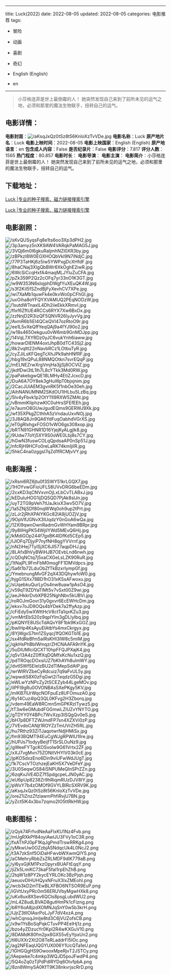 
---
title: Luck(2022)
date: 2022-08-05
updated: 2022-08-05
categories: 电影推荐
tags:
- 冒险
- 动画
- 喜剧
- 奇幻

- English (English)
- en
---


> 小莎格连菲是世上最倒霉的人！ 她突然发现自己来到了前所未见的运气之地，必须和那里的魔法生物联手，扭转自己的运气。

## **电影详情**：

**电影封面**：<img src="https://image.tmdb.org/t/p/w200/aKsqJxQz0tSz8t56KnIoXzTvVDe.jpg" alt="/aKsqJxQz0tSz8t56KnIoXzTvVDe.jpg" title="/aKsqJxQz0tSz8t56KnIoXzTvVDe.jpg">
**电影名称**：Luck
**原产地片名**：Luck
**电影上映时间**：2022-08-05
**电影上映国家**：English (English)
**原产地语言**：en
**包含成人内容**：False
**是否纪录片**：False
**电影评分**：7.817
**评分人数**：1565
**热门程度**：80.857
**电影时长**：
**电影导演**：
**电影主演**：
**电影简介**：小莎格连菲是世上最倒霉的人！ 她突然发现自己来到了前所未见的运气之地，必须和那里的魔法生物联手，扭转自己的运气。

## **下载地址**：
[Luck |专业的种子搜索、磁力链接搜索引擎](https://movie.amd794.com:2083/?search=Luck&ordering=&mode=match_phrase&page_size=10&page=1)

[Luck |专业的种子搜索、磁力链接搜索引擎](https://movie.amd794.com:2083/?search=Luck&ordering=&mode=match_phrase&page_size=10&page=1)
 

## **电影剧照**：
<img src="https://image.tmdb.org/t/p/original/sKvQUSyqsFq8e1ts6oo3Xp3dPH2.jpg" alt="/sKvQUSyqsFq8e1ts6oo3Xp3dPH2.jpg" title="/sKvQUSyqsFq8e1ts6oo3Xp3dPH2.jpg"><img src="https://image.tmdb.org/t/p/original/3p3amyz5nXK9AW4VARqkPaMAG5J.jpg" alt="/3p3amyz5nXK9AW4VARqkPaMAG5J.jpg" title="/3p3amyz5nXK9AW4VARqkPaMAG5J.jpg"><img src="https://image.tmdb.org/t/p/original/3VQj6m0I6gkuRaljmhNZl0XR3by.jpg" alt="/3VQj6m0I6gkuRaljmhNZl0XR3by.jpg" title="/3VQj6m0I6gkuRaljmhNZl0XR3by.jpg"><img src="https://image.tmdb.org/t/p/original/zBPkzl8W0EGXHOQbVkl9N7iNdjC.jpg" alt="/zBPkzl8W0EGXHOQbVkl9N7iNdjC.jpg" title="/zBPkzl8W0EGXHOQbVkl9N7iNdjC.jpg"><img src="https://image.tmdb.org/t/p/original/77P3TaHKj6z5iw5YWPxgDcXHfdF.jpg" alt="/77P3TaHKj6z5iw5YWPxgDcXHfdF.jpg" title="/77P3TaHKj6z5iw5YWPxgDcXHfdF.jpg"><img src="https://image.tmdb.org/t/p/original/8haCNaj3XIgQbBWr6XkOghE2iwR.jpg" alt="/8haCNaj3XIgQbBWr6XkOghE2iwR.jpg" title="/8haCNaj3XIgQbBWr6XkOghE2iwR.jpg"><img src="https://image.tmdb.org/t/p/original/6WcSiCcqHxfA4maqMLJYluZuCFA.jpg" alt="/6WcSiCcqHxfA4maqMLJYluZuCFA.jpg" title="/6WcSiCcqHxfA4maqMLJYluZuCFA.jpg"><img src="https://image.tmdb.org/t/p/original/pZk359P2Qz2cOFq7yr33nO1K3GT.jpg" alt="/pZk359P2Qz2cOFq7yr33nO1K3GT.jpg" title="/pZk359P2Qz2cOFq7yr33nO1K3GT.jpg"><img src="https://image.tmdb.org/t/p/original/w9W353N6sIojphDWgfYuXEuQK4W.jpg" alt="/w9W353N6sIojphDWgfYuXEuQK4W.jpg" title="/w9W353N6sIojphDWgfYuXEuQK4W.jpg"><img src="https://image.tmdb.org/t/p/original/s3f2KiI5fSZndBjFyXevhCV7XPe.jpg" alt="/s3f2KiI5fSZndBjFyXevhCV7XPe.jpg" title="/s3f2KiI5fSZndBjFyXevhCV7XPe.jpg"><img src="https://image.tmdb.org/t/p/original/wi7XaMb1quwFk4e0kvWo0pCFhGI.jpg" alt="/wi7XaMb1quwFk4e0kvWo0pCFhGI.jpg" title="/wi7XaMb1quwFk4e0kvWo0pCFhGI.jpg"><img src="https://image.tmdb.org/t/p/original/uxOiha8oYFQYXVAMUQ2PEqNODzW.jpg" alt="/uxOiha8oYFQYXVAMUQ2PEqNODzW.jpg" title="/uxOiha8oYFQYXVAMUQ2PEqNODzW.jpg"><img src="https://image.tmdb.org/t/p/original/1sutdWTnaxlL4Dh2iieEkkXRmvI.jpg" alt="/1sutdWTnaxlL4Dh2iieEkkXRmvI.jpg" title="/1sutdWTnaxlL4Dh2iieEkkXRmvI.jpg"><img src="https://image.tmdb.org/t/p/original/fIxf6ZftUE4RCCs6RYX7Xw6BxDx.jpg" alt="/fIxf6ZftUE4RCCs6RYX7Xw6BxDx.jpg" title="/fIxf6ZftUE4RCCs6RYX7Xw6BxDx.jpg"><img src="https://image.tmdb.org/t/p/original/zzNnjD2R3izQF5QNVR26lyJyvVg.jpg" alt="/zzNnjD2R3izQF5QNVR26lyJyvVg.jpg" title="/zzNnjD2R3izQF5QNVR26lyJyvVg.jpg"><img src="https://image.tmdb.org/t/p/original/AvmR6b1iEI4QCeQVI47ozRtoO9r.jpg" alt="/AvmR6b1iEI4QCeQVI47ozRtoO9r.jpg" title="/AvmR6b1iEI4QCeQVI47ozRtoO9r.jpg"><img src="https://image.tmdb.org/t/p/original/ee1L5vXeQffYeqQAj9a4fYJ90o2.jpg" alt="/ee1L5vXeQffYeqQAj9a4fYJ90o2.jpg" title="/ee1L5vXeQffYeqQAj9a4fYJ90o2.jpg"><img src="https://image.tmdb.org/t/p/original/w18s465Oekguu0vW6mb9GnMDJpp.jpg" alt="/w18s465Oekguu0vW6mb9GnMDJpp.jpg" title="/w18s465Oekguu0vW6mb9GnMDJpp.jpg"><img src="https://image.tmdb.org/t/p/original/14VqL7XYRDz0yJC6vukYnh6iaww.jpg" alt="/14VqL7XYRDz0yJC6vukYnh6iaww.jpg" title="/14VqL7XYRDz0yJC6vukYnh6iaww.jpg"><img src="https://image.tmdb.org/t/p/original/howarDlENM4oxtJhpB0dTC43Sj2.jpg" alt="/howarDlENM4oxtJhpB0dTC43Sj2.jpg" title="/howarDlENM4oxtJhpB0dTC43Sj2.jpg"><img src="https://image.tmdb.org/t/p/original/8k2vqltt22nNavbRCz1LOtbuTyR.jpg" alt="/8k2vqltt22nNavbRCz1LOtbuTyR.jpg" title="/8k2vqltt22nNavbRCz1LOtbuTyR.jpg"><img src="https://image.tmdb.org/t/p/original/cyZJiLsKFQegTcXhJPk9ahHNfRF.jpg" alt="/cyZJiLsKFQegTcXhJPk9ahHNfRF.jpg" title="/cyZJiLsKFQegTcXhJPk9ahHNfRF.jpg"><img src="https://image.tmdb.org/t/p/original/hbg19xQPuL88NMQOtkn7svrEQqP.jpg" alt="/hbg19xQPuL88NMQOtkn7svrEQqP.jpg" title="/hbg19xQPuL88NMQOtkn7svrEQqP.jpg"><img src="https://image.tmdb.org/t/p/original/mELNEZrwXrgVmjHa3jjSj8OCVlZ.jpg" alt="/mELNEZrwXrgVmjHa3jjSj8OCVlZ.jpg" title="/mELNEZrwXrgVmjHa3jjSj8OCVlZ.jpg"><img src="https://image.tmdb.org/t/p/original/jkdfDwi3tL1lh7L8cYTkk3Md0RW.jpg" alt="/jkdfDwi3tL1lh7L8cYTkk3Md0RW.jpg" title="/jkdfDwi3tL1lh7L8cYTkk3Md0RW.jpg"><img src="https://image.tmdb.org/t/p/original/paPakebgwQE18LMHy4EtiZJcxcD.jpg" alt="/paPakebgwQE18LMHy4EtiZJcxcD.jpg" title="/paPakebgwQE18LMHy4EtiZJcxcD.jpg"><img src="https://image.tmdb.org/t/p/original/DuA6A7OY8ek3gHuWpT0bjxjnim.jpg" alt="/DuA6A7OY8ek3gHuWpT0bjxjnim.jpg" title="/DuA6A7OY8ek3gHuWpT0bjxjnim.jpg"><img src="https://image.tmdb.org/t/p/original/2CacJUiAEM3gvnRK5f1nbOe30eh.jpg" alt="/2CacJUiAEM3gvnRK5f1nbOe30eh.jpg" title="/2CacJUiAEM3gvnRK5f1nbOe30eh.jpg"><img src="https://image.tmdb.org/t/p/original/AihNANUMNM2SKdOU1IHLbu5LzBq.jpg" alt="/AihNANUMNM2SKdOU1IHLbu5LzBq.jpg" title="/AihNANUMNM2SKdOU1IHLbu5LzBq.jpg"><img src="https://image.tmdb.org/t/p/original/5lv4yFbvk1p2OtY11I9RXW5ZMAt.jpg" alt="/5lv4yFbvk1p2OtY11I9RXW5ZMAt.jpg" title="/5lv4yFbvk1p2OtY11I9RXW5ZMAt.jpg"><img src="https://image.tmdb.org/t/p/original/vBmmiKIiphzwKIC0uHrsSFEfEEh.jpg" alt="/vBmmiKIiphzwKIC0uHrsSFEfEEh.jpg" title="/vBmmiKIiphzwKIC0uHrsSFEfEEh.jpg"><img src="https://image.tmdb.org/t/p/original/e7aumO8GUwJgudEQms9GERWJ9Xk.jpg" alt="/e7aumO8GUwJgudEQms9GERWJ9Xk.jpg" title="/e7aumO8GUwJgudEQms9GERWJ9Xk.jpg"><img src="https://image.tmdb.org/t/p/original/wf35XPkgZCthhA5zVndauUxvNOj.jpg" alt="/wf35XPkgZCthhA5zVndauUxvNOj.jpg" title="/wf35XPkgZCthhA5zVndauUxvNOj.jpg"><img src="https://image.tmdb.org/t/p/original/3J8AQ8Jn9QA6YdFuqOabhdVGrXS.jpg" alt="/3J8AQ8Jn9QA6YdFuqOabhdVGrXS.jpg" title="/3J8AQ8Jn9QA6YdFuqOabhdVGrXS.jpg"><img src="https://image.tmdb.org/t/p/original/eT0gRIxhgxFOSO1vWO6gs308xop.jpg" alt="/eT0gRIxhgxFOSO1vWO6gs308xop.jpg" title="/eT0gRIxhgxFOSO1vWO6gs308xop.jpg"><img src="https://image.tmdb.org/t/p/original/bRTN91GHNR1D16YjejKyALgjlk8.jpg" alt="/bRTN91GHNR1D16YjejKyALgjlk8.jpg" title="/bRTN91GHNR1D16YjejKyALgjlk8.jpg"><img src="https://image.tmdb.org/t/p/original/9Udw77oYj5XY9S0oWE0Lbj8s7CY.jpg" alt="/9Udw77oYj5XY9S0oWE0Lbj8s7CY.jpg" title="/9Udw77oYj5XY9S0oWE0Lbj8s7CY.jpg"><img src="https://image.tmdb.org/t/p/original/hGwN3fuswCOLqQpdsaAP0nSp51J.jpg" alt="/hGwN3fuswCOLqQpdsaAP0nSp51J.jpg" title="/hGwN3fuswCOLqQpdsaAP0nSp51J.jpg"><img src="https://image.tmdb.org/t/p/original/nfcRjH9HCFo0reLaRK74kmIjiIR.jpg" alt="/nfcRjH9HCFo0reLaRK74kmIjiIR.jpg" title="/nfcRjH9HCFo0reLaRK74kmIjiIR.jpg"><img src="https://image.tmdb.org/t/p/original/5hkC4na0zggsI7qZd1fRCMjvVY.jpg" alt="/5hkC4na0zggsI7qZd1fRCMjvVY.jpg" title="/5hkC4na0zggsI7qZd1fRCMjvVY.jpg">

## **电影海报**：
<img src="https://image.tmdb.org/t/p/original/xRsni6RZ6jtu0f3SWY51krLGQX7.jpg" alt="/xRsni6RZ6jtu0f3SWY51krLGQX7.jpg" title="/xRsni6RZ6jtu0f3SWY51krLGQX7.jpg"><img src="https://image.tmdb.org/t/p/original/1HOYvwGFioUFL58UVvDRG6beEDm.jpg" alt="/1HOYvwGFioUFL58UVvDRG6beEDm.jpg" title="/1HOYvwGFioUFL58UVvDRG6beEDm.jpg"><img src="https://image.tmdb.org/t/p/original/2cxKD3qCNVxvnOjLxLbCvTLABxJ.jpg" alt="/2cxKD3qCNVxvnOjLxLbCvTLABxJ.jpg" title="/2cxKD3qCNVxvnOjLxLbCvTLABxJ.jpg"><img src="https://image.tmdb.org/t/p/original/kEDuluHOG1ijDQ5QD7PjAk8sIJn.jpg" alt="/kEDuluHOG1ijDQ5QD7PjAk8sIJn.jpg" title="/kEDuluHOG1ijDQ5QD7PjAk8sIJn.jpg"><img src="https://image.tmdb.org/t/p/original/uyT2TG9pVeh7tUaJkixX3wv5O7V.jpg" alt="/uyT2TG9pVeh7tUaJkixX3wv5O7V.jpg" title="/uyT2TG9pVeh7tUaJkixX3wv5O7V.jpg"><img src="https://image.tmdb.org/t/p/original/1a5ZNjSDf80nqWWq0oh9up2tPrt.jpg" alt="/1a5ZNjSDf80nqWWq0oh9up2tPrt.jpg" title="/1a5ZNjSDf80nqWWq0oh9up2tPrt.jpg"><img src="https://image.tmdb.org/t/p/original/zLJr2jRhXPAlYKGc82lA9jUOZjV.jpg" alt="/zLJr2jRhXPAlYKGc82lA9jUOZjV.jpg" title="/zLJr2jRhXPAlYKGc82lA9jUOZjV.jpg"><img src="https://image.tmdb.org/t/p/original/9OpVlfJGNvX3lUqdzY0nGoA6wQa.jpg" alt="/9OpVlfJGNvX3lUqdzY0nGoA6wQa.jpg" title="/9OpVlfJGNvX3lUqdzY0nGoA6wQa.jpg"><img src="https://image.tmdb.org/t/p/original/12Xl9qwnOwnRadmGvWHYam9BRpr.jpg" alt="/12Xl9qwnOwnRadmGvWHYam9BRpr.jpg" title="/12Xl9qwnOwnRadmGvWHYam9BRpr.jpg"><img src="https://image.tmdb.org/t/p/original/9y8IlHgPK54WjiIYWd5MEvQ6Hij.jpg" alt="/9y8IlHgPK54WjiIYWd5MEvQ6Hij.jpg" title="/9y8IlHgPK54WjiIYWd5MEvQ6Hij.jpg"><img src="https://image.tmdb.org/t/p/original/kMdiGOp244f7gxBK4IDfKd5CEp5.jpg" alt="/kMdiGOp244f7gxBK4IDfKd5CEp5.jpg" title="/kMdiGOp244f7gxBK4IDfKd5CEp5.jpg"><img src="https://image.tmdb.org/t/p/original/lJlOFq7DjyiP7nyfNH8qgYVVrnf.jpg" alt="/lJlOFq7DjyiP7nyfNH8qgYVVrnf.jpg" title="/lJlOFq7DjyiP7nyfNH8qgYVVrnf.jpg"><img src="https://image.tmdb.org/t/p/original/nN2iHej7TyISjXC6Jl577aqpDHJ.jpg" alt="/nN2iHej7TyISjXC6Jl577aqpDHJ.jpg" title="/nN2iHej7TyISjXC6Jl577aqpDHJ.jpg"><img src="https://image.tmdb.org/t/p/original/8LAfxBhVyBWiHJB7OEvbLnd6nwh.jpg" alt="/8LAfxBhVyBWiHJB7OEvbLnd6nwh.jpg" title="/8LAfxBhVyBWiHJB7OEvbLnd6nwh.jpg"><img src="https://image.tmdb.org/t/p/original/cQDqNCtq7j5xaCXGeLsLZK90RuR.jpg" alt="/cQDqNCtq7j5xaCXGeLsLZK90RuR.jpg" title="/cQDqNCtq7j5xaCXGeLsLZK90RuR.jpg"><img src="https://image.tmdb.org/t/p/original/1tNajPL9FmFbM0msgFF1DMVdpcs.jpg" alt="/1tNajPL9FmFbM0msgFF1DMVdpcs.jpg" title="/1tNajPL9FmFbM0msgFF1DMVdpcs.jpg"><img src="https://image.tmdb.org/t/p/original/5a6t1b72LduObZfTkBzxrIympGf.jpg" alt="/5a6t1b72LduObZfTkBzxrIympGf.jpg" title="/5a6t1b72LduObZfTkBzxrIympGf.jpg"><img src="https://image.tmdb.org/t/p/original/YmebnungMvGF2qX43DQhywfoW0.jpg" alt="/YmebnungMvGF2qX43DQhywfoW0.jpg" title="/YmebnungMvGF2qX43DQhywfoW0.jpg"><img src="https://image.tmdb.org/t/p/original/hjgG1SXx78BD1hO31xKSsAFwoxu.jpg" alt="/hjgG1SXx78BD1hO31xKSsAFwoxu.jpg" title="/hjgG1SXx78BD1hO31xKSsAFwoxu.jpg"><img src="https://image.tmdb.org/t/p/original/sUqebkuQurLyOs4nw8uaw1pAsO4.jpg" alt="/sUqebkuQurLyOs4nw8uaw1pAsO4.jpg" title="/sUqebkuQurLyOs4nw8uaw1pAsO4.jpg"><img src="https://image.tmdb.org/t/p/original/v59qT9ZDYaTIMt5v7vSxt00Z9wi.jpg" alt="/v59qT9ZDYaTIMt5v7vSxt00Z9wi.jpg" title="/v59qT9ZDYaTIMt5v7vSxt00Z9wi.jpg"><img src="https://image.tmdb.org/t/p/original/aeJHkkrDvbXPB25NghNbv5kUBVi.jpg" alt="/aeJHkkrDvbXPB25NghNbv5kUBVi.jpg" title="/aeJHkkrDvbXPB25NghNbv5kUBVi.jpg"><img src="https://image.tmdb.org/t/p/original/roROJmGovr31y0gxvr6EcEWHcDm.jpg" alt="/roROJmGovr31y0gxvr6EcEWHcDm.jpg" title="/roROJmGovr31y0gxvr6EcEWHcDm.jpg"><img src="https://image.tmdb.org/t/p/original/ekxv7oJD9OQs4bYDek7a2ffyAzp.jpg" alt="/ekxv7oJD9OQs4bYDek7a2ffyAzp.jpg" title="/ekxv7oJD9OQs4bYDek7a2ffyAzp.jpg"><img src="https://image.tmdb.org/t/p/original/cFiEdy5wXWttHcV8ctTa1qxKZu3.jpg" alt="/cFiEdy5wXWttHcV8ctTa1qxKZu3.jpg" title="/cFiEdy5wXWttHcV8ctTa1qxKZu3.jpg"><img src="https://image.tmdb.org/t/p/original/vmMrtEbS20z9qplYlm3gDLIyIbq.jpg" alt="/vmMrtEbS20z9qplYlm3gDLIyIbq.jpg" title="/vmMrtEbS20z9qplYlm3gDLIyIbq.jpg"><img src="https://image.tmdb.org/t/p/original/pKQNYE8UScTdAQvY8F1bk9KxGOZ.jpg" alt="/pKQNYE8UScTdAQvY8F1bk9KxGOZ.jpg" title="/pKQNYE8UScTdAQvY8F1bk9KxGOZ.jpg"><img src="https://image.tmdb.org/t/p/original/bwlHp4KsAyuEIAtbYs4mxCkrgyx.jpg" alt="/bwlHp4KsAyuEIAtbYs4mxCkrgyx.jpg" title="/bwlHp4KsAyuEIAtbYs4mxCkrgyx.jpg"><img src="https://image.tmdb.org/t/p/original/8YjWgxS7tm1ZSyqcj1fQOKGTb1E.jpg" alt="/8YjWgxS7tm1ZSyqcj1fQOKGTb1E.jpg" title="/8YjWgxS7tm1ZSyqcj1fQOKGTb1E.jpg"><img src="https://image.tmdb.org/t/p/original/sx4fdReBfm5aIRsKHl3IW8c5miM.jpg" alt="/sx4fdReBfm5aIRsKHl3IW8c5miM.jpg" title="/sx4fdReBfm5aIRsKHl3IW8c5miM.jpg"><img src="https://image.tmdb.org/t/p/original/qjkHsPhBbIWmqzrZHCNAAFA9nYK.jpg" alt="/qjkHsPhBbIWmqzrZHCNAAFA9nYK.jpg" title="/qjkHsPhBbIWmqzrZHCNAAFA9nYK.jpg"><img src="https://image.tmdb.org/t/p/original/5uDlUMlciQCXT10hpFFQJPXajK4.jpg" alt="/5uDlUMlciQCXT10hpFFQJPXajK4.jpg" title="/5uDlUMlciQCXT10hpFFQJPXajK4.jpg"><img src="https://image.tmdb.org/t/p/original/q5v13A4zZ0ffXqDQMfxKcNu1xzQ.jpg" alt="/q5v13A4zZ0ffXqDQMfxKcNu1xzQ.jpg" title="/q5v13A4zZ0ffXqDQMfxKcNu1xzQ.jpg"><img src="https://image.tmdb.org/t/p/original/pdTROqcDOxsiUZ7bKhAYh8ulmWY.jpg" alt="/pdTROqcDOxsiUZ7bKhAYh8ulmWY.jpg" title="/pdTROqcDOxsiUZ7bKhAYh8ulmWY.jpg"><img src="https://image.tmdb.org/t/p/original/dvtISWfSEIeIzBU2dTIMepSdAtP.jpg" alt="/dvtISWfSEIeIzBU2dTIMepSdAtP.jpg" title="/dvtISWfSEIeIzBU2dTIMepSdAtP.jpg"><img src="https://image.tmdb.org/t/p/original/wrWIRVZbeCyRdcuiz7q9aFvUL5y.jpg" alt="/wrWIRVZbeCyRdcuiz7q9aFvUL5y.jpg" title="/wrWIRVZbeCyRdcuiz7q9aFvUL5y.jpg"><img src="https://image.tmdb.org/t/p/original/wpwdiS8X0zFqGwt2iTeqdzG5Dgi.jpg" alt="/wpwdiS8X0zFqGwt2iTeqdzG5Dgi.jpg" title="/wpwdiS8X0zFqGwt2iTeqdzG5Dgi.jpg"><img src="https://image.tmdb.org/t/p/original/eWLwYzNPcZy2tSCEZyb44LgeMOv.jpg" alt="/eWLwYzNPcZy2tSCEZyb44LgeMOv.jpg" title="/eWLwYzNPcZy2tSCEZyb44LgeMOv.jpg"><img src="https://image.tmdb.org/t/p/original/ilPFI9gRu0OVONBAs5XePKgy5KV.jpg" alt="/ilPFI9gRu0OVONBAs5XePKgy5KV.jpg" title="/ilPFI9gRu0OVONBAs5XePKgy5KV.jpg"><img src="https://image.tmdb.org/t/p/original/mIKB7lUrWqcNOFpuEz8UFOmuzA0.jpg" alt="/mIKB7lUrWqcNOFpuEz8UFOmuzA0.jpg" title="/mIKB7lUrWqcNOFpuEz8UFOmuzA0.jpg"><img src="https://image.tmdb.org/t/p/original/6y14Cuz4lpQ3QL0KFvg2H3Zborq.jpg" alt="/6y14Cuz4lpQ3QL0KFvg2H3Zborq.jpg" title="/6y14Cuz4lpQ3QL0KFvg2H3Zborq.jpg"><img src="https://image.tmdb.org/t/p/original/vdem49EaW8RCmn5mGPKRzITywz5.jpg" alt="/vdem49EaW8RCmn5mGPKRzITywz5.jpg" title="/vdem49EaW8RCmn5mGPKRzITywz5.jpg"><img src="https://image.tmdb.org/t/p/original/tT3w6eGMubdFGGmwLZlUZvYNYTO.jpg" alt="/tT3w6eGMubdFGGmwLZlUZvYNYTO.jpg" title="/tT3w6eGMubdFGGmwLZlUZvYNYTO.jpg"><img src="https://image.tmdb.org/t/p/original/gTDYY0Y4BPc7WvXzp3ISQgQv0eS.jpg" alt="/gTDYY0Y4BPc7WvXzp3ISQgQv0eS.jpg" title="/gTDYY0Y4BPc7WvXzp3ISQgQv0eS.jpg"><img src="https://image.tmdb.org/t/p/original/bH7p8DFTZWJmdFP7sn4XZXVi0zP.jpg" alt="/bH7p8DFTZWJmdFP7sn4XZXVi0zP.jpg" title="/bH7p8DFTZWJmdFP7sn4XZXVi0zP.jpg"><img src="https://image.tmdb.org/t/p/original/7VEvdoCANjt1ROYZzTmUVrZH5RL.jpg" alt="/7VEvdoCANjt1ROYZzTmUVrZH5RL.jpg" title="/7VEvdoCANjt1ROYZzTmUVrZH5RL.jpg"><img src="https://image.tmdb.org/t/p/original/hu7Rthz93ZiTJaqotwrNdjHMiSx.jpg" alt="/hu7Rthz93ZiTJaqotwrNdjHMiSx.jpg" title="/hu7Rthz93ZiTJaqotwrNdjHMiSx.jpg"><img src="https://image.tmdb.org/t/p/original/fm93BQMT94EuCgWJgRPWIU1llre.jpg" alt="/fm93BQMT94EuCgWJgRPWIU1llre.jpg" title="/fm93BQMT94EuCgWJgRPWIU1llre.jpg"><img src="https://image.tmdb.org/t/p/original/hUPJs71odyyBeijfT1SrSLOuNz9.jpg" alt="/hUPJs71odyyBeijfT1SrSLOuNz9.jpg" title="/hUPJs71odyyBeijfT1SrSLOuNz9.jpg"><img src="https://image.tmdb.org/t/p/original/gWeeFYTgcKOSvolw9G61Vrtx2ZF.jpg" alt="/gWeeFYTgcKOSvolw9G61Vrtx2ZF.jpg" title="/gWeeFYTgcKOSvolw9G61Vrtx2ZF.jpg"><img src="https://image.tmdb.org/t/p/original/xXJ7vgMvn75ZONitVHYIV03k0cE.jpg" alt="/xXJ7vgMvn75ZONitVHYIV03k0cE.jpg" title="/xXJ7vgMvn75ZONitVHYIV03k0cE.jpg"><img src="https://image.tmdb.org/t/p/original/jpKOSdxzEno6Din9viUFwWdJUgT.jpg" alt="/jpKOSdxzEno6Din9viUFwWdJUgT.jpg" title="/jpKOSdxzEno6Din9viUFwWdJUgT.jpg"><img src="https://image.tmdb.org/t/p/original/1k7CscVTOzhzejEaKH5X7VeDFeY.jpg" alt="/1k7CscVTOzhzejEaKH5X7VeDFeY.jpg" title="/1k7CscVTOzhzejEaKH5X7VeDFeY.jpg"><img src="https://image.tmdb.org/t/p/original/3U0SeqwOS84iSNPUMeQInSPrZZn.jpg" alt="/3U0SeqwOS84iSNPUMeQInSPrZZn.jpg" title="/3U0SeqwOS84iSNPUMeQInSPrZZn.jpg"><img src="https://image.tmdb.org/t/p/original/6zqKvJVE4DZ7fSpdgcpeLJN0yAC.jpg" alt="/6zqKvJVE4DZ7fSpdgcpeLJN0yAC.jpg" title="/6zqKvJVE4DZ7fSpdgcpeLJN0yAC.jpg"><img src="https://image.tmdb.org/t/p/original/eU6pUp8238Zr9hRiqmRUzDJV8IY.jpg" alt="/eU6pUp8238Zr9hRiqmRUzDJV8IY.jpg" title="/eU6pUp8238Zr9hRiqmRUzDJV8IY.jpg"><img src="https://image.tmdb.org/t/p/original/pWxY7b4zOMOf9GVYLBlRcSXRV9K.jpg" alt="/pWxY7b4zOMOf9GVYLBlRcSXRV9K.jpg" title="/pWxY7b4zOMOf9GVYLBlRcSXRV9K.jpg"><img src="https://image.tmdb.org/t/p/original/aKsqJxQz0tSz8t56KnIoXzTvVDe.jpg" alt="/aKsqJxQz0tSz8t56KnIoXzTvVDe.jpg" title="/aKsqJxQz0tSz8t56KnIoXzTvVDe.jpg"><img src="https://image.tmdb.org/t/p/original/oreZ1iZnzZfzlawmPhfiRvjU7BN.jpg" alt="/oreZ1iZnzZfzlawmPhfiRvjU7BN.jpg" title="/oreZ1iZnzZfzlawmPhfiRvjU7BN.jpg"><img src="https://image.tmdb.org/t/p/original/yZct5lK4x3bx7zqmo2IO5ttRkHW.jpg" alt="/yZct5lK4x3bx7zqmo2IO5ttRkHW.jpg" title="/yZct5lK4x3bx7zqmo2IO5ttRkHW.jpg">

## **电影图标**：
<img src="https://image.tmdb.org/t/p/original/zQyk74FrfvdNeAaFlxKU1Nz4Fvb.png" alt="/zQyk74FrfvdNeAaFlxKU1Nz4Fvb.png" title="/zQyk74FrfvdNeAaFlxKU1Nz4Fvb.png"><img src="https://image.tmdb.org/t/p/original/mUgRXkPf84oyiAwlJU3FVy1oC3R.png" alt="/mUgRXkPf84oyiAwlJU3FVy1oC3R.png" title="/mUgRXkPf84oyiAwlJU3FVy1oC3R.png"><img src="https://image.tmdb.org/t/p/original/fxAThPJ0pF1KqJgPmdTrswRRKg4.png" alt="/fxAThPJ0pF1KqJgPmdTrswRRKg4.png" title="/fxAThPJ0pF1KqJgPmdTrswRRKg4.png"><img src="https://image.tmdb.org/t/p/original/yMkwUw0OZzbjASNdqcUk4L0NcJ2.png" alt="/yMkwUw0OZzbjASNdqcUk4L0NcJ2.png" title="/yMkwUw0OZzbjASNdqcUk4L0NcJ2.png"><img src="https://image.tmdb.org/t/p/original/t3A7zkSnf5OiDaHFwvbWXwmQlYS.png" alt="/t3A7zkSnf5OiDaHFwvbWXwmQlYS.png" title="/t3A7zkSnf5OiDaHFwvbWXwmQlYS.png"><img src="https://image.tmdb.org/t/p/original/aCMehryRbbZsZRLMDF9dlK779aB.png" alt="/aCMehryRbbZsZRLMDF9dlK779aB.png" title="/aCMehryRbbZsZRLMDF9dlK779aB.png"><img src="https://image.tmdb.org/t/p/original/yl6yxGjKM1PxzOpyrxBUAFtEqqY.png" alt="/yl6yxGjKM1PxzOpyrxBUAFtEqqY.png" title="/yl6yxGjKM1PxzOpyrxBUAFtEqqY.png"><img src="https://image.tmdb.org/t/p/original/jiZk5LmiKC73kaF5faI1rpEhZhB.png" alt="/jiZk5LmiKC73kaF5faI1rpEhZhB.png" title="/jiZk5LmiKC73kaF5faI1rpEhZhB.png"><img src="https://image.tmdb.org/t/p/original/2tqW1z8PY2kycEYRLOKc3BzPjqh.png" alt="/2tqW1z8PY2kycEYRLOKc3BzPjqh.png" title="/2tqW1z8PY2kycEYRLOKc3BzPjqh.png"><img src="https://image.tmdb.org/t/p/original/aeuovDlHUHQyxNFruX3IxZMEohl.png" alt="/aeuovDlHUHQyxNFruX3IxZMEohl.png" title="/aeuovDlHUHQyxNFruX3IxZMEohl.png"><img src="https://image.tmdb.org/t/p/original/wcb3kD2mTEwBLXFBO6NTSOR9EuP.png" alt="/wcb3kD2mTEwBLXFBO6NTSOR9EuP.png" title="/wcb3kD2mTEwBLXFBO6NTSOR9EuP.png"><img src="https://image.tmdb.org/t/p/original/iGVtUxyPRc0m56ERUVbyMgwHXk8.png" alt="/iGVtUxyPRc0m56ERUVbyMgwHXk8.png" title="/iGVtUxyPRc0m56ERUVbyMgwHXk8.png"><img src="https://image.tmdb.org/t/p/original/uKx8ux8XSev6QCls8psgLubdWU2.png" alt="/uKx8ux8XSev6QCls8psgLubdWU2.png" title="/uKx8ux8XSev6QCls8psgLubdWU2.png"><img src="https://image.tmdb.org/t/p/original/mL4Z8udLBVAD8gutHmPk1cFizng.png" alt="/mL4Z8udLBVAD8gutHmPk1cFizng.png" title="/mL4Z8udLBVAD8gutHmPk1cFizng.png"><img src="https://image.tmdb.org/t/p/original/bRY6oA8jzdXOMNJqSnY0w5b3krH.png" alt="/bRY6oA8jzdXOMNJqSnY0w5b3krH.png" title="/bRY6oA8jzdXOMNJqSnY0w5b3krH.png"><img src="https://image.tmdb.org/t/p/original/lJjrZ3tllOIAsrPoLJyF7dV4xzA.png" alt="/lJjrZ3tllOIAsrPoLJyF7dV4xzA.png" title="/lJjrZ3tllOIAsrPoLJyF7dV4xzA.png"><img src="https://image.tmdb.org/t/p/original/whCqnsqJmIje8td3C6jVUZofsCB.png" alt="/whCqnsqJmIje8td3C6jVUZofsCB.png" title="/whCqnsqJmIje8td3C6jVUZofsCB.png"><img src="https://image.tmdb.org/t/p/original/x9w1YsBoSqPqkCTuvPP4EeIHj1z.png" alt="/x9w1YsBoSqPqkCTuvPP4EeIHj1z.png" title="/x9w1YsBoSqPqkCTuvPP4EeIHj1z.png"><img src="https://image.tmdb.org/t/p/original/bzo4yZDzucYr0KpI2R4wKXGuV10.png" alt="/bzo4yZDzucYr0KpI2R4wKXGuV10.png" title="/bzo4yZDzucYr0KpI2R4wKXGuV10.png"><img src="https://image.tmdb.org/t/p/original/8DAMdK80fm2px8GX55vEyYpxUn2.png" alt="/8DAMdK80fm2px8GX55vEyYpxUn2.png" title="/8DAMdK80fm2px8GX55vEyYpxUn2.png"><img src="https://image.tmdb.org/t/p/original/tI6UXXr2Xt2O8TeRLaddrFl5IOc.png" alt="/tI6UXXr2Xt2O8TeRLaddrFl5IOc.png" title="/tI6UXXr2Xt2O8TeRLaddrFl5IOc.png"><img src="https://image.tmdb.org/t/p/original/ag2NFEaqUQGYUX006Y1UcQTa1eU.png" alt="/ag2NFEaqUQGYUX006Y1UcQTa1eU.png" title="/ag2NFEaqUQGYUX006Y1UcQTa1eU.png"><img src="https://image.tmdb.org/t/p/original/1GHGQgHS9OwooxMpeRjvT2JSTCy.png" alt="/1GHGQgHS9OwooxMpeRjvT2JSTCy.png" title="/1GHGQgHS9OwooxMpeRjvT2JSTCy.png"><img src="https://image.tmdb.org/t/p/original/lAepwke7c4mkp3WQJD5poJFwdP4.png" alt="/lAepwke7c4mkp3WQJD5poJFwdP4.png" title="/lAepwke7c4mkp3WQJD5poJFwdP4.png"><img src="https://image.tmdb.org/t/p/original/5Q4oZq0zTjPdPdIRYDq6OtvfpbA.png" alt="/5Q4oZq0zTjPdPdIRYDq6OtvfpbA.png" title="/5Q4oZq0zTjPdPdIRYDq6OtvfpbA.png"><img src="https://image.tmdb.org/t/p/original/8zn8WmySA0KfT9K38nkvrjscRrD.png" alt="/8zn8WmySA0KfT9K38nkvrjscRrD.png" title="/8zn8WmySA0KfT9K38nkvrjscRrD.png">
